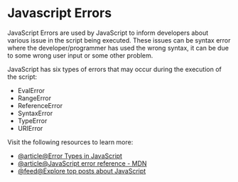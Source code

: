 # Javascript Errors

JavaScript Errors are used by JavaScript to inform developers about various issue in the script being executed. These issues can be syntax error where the developer/programmer has used the wrong syntax, it can be due to some wrong user input or some other problem.

JavaScript has six types of errors that may occur during the execution of the script:

- EvalError
- RangeError
- ReferenceError
- SyntaxError
- TypeError
- URIError

Visit the following resources to learn more:

- [@article@Error Types in JavaScript](https://blog.bitsrc.io/types-of-native-errors-in-javascript-you-must-know-b8238d40e492)
- [@article@JavaScript error reference - MDN](https://developer.mozilla.org/en-US/docs/Web/JavaScript/Reference/Errors)
- [@feed@Explore top posts about JavaScript](https://app.daily.dev/tags/javascript?ref=roadmapsh)
